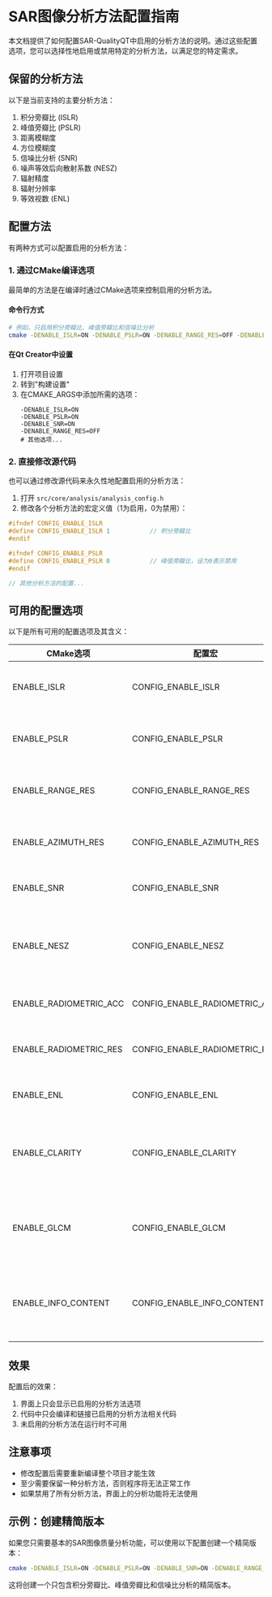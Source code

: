 # SAR图像分析方法配置指南

本文档提供了如何配置SAR-QualityQT中启用的分析方法的说明。通过这些配置选项，您可以选择性地启用或禁用特定的分析方法，以满足您的特定需求。

## 保留的分析方法

以下是当前支持的主要分析方法：

1. 积分旁瓣比 (ISLR)
2. 峰值旁瓣比 (PSLR)
3. 距离模糊度
4. 方位模糊度
5. 信噪比分析 (SNR)
6. 噪声等效后向散射系数 (NESZ)
7. 辐射精度
8. 辐射分辨率
9. 等效视数 (ENL)

## 配置方法

有两种方式可以配置启用的分析方法：

### 1. 通过CMake编译选项

最简单的方法是在编译时通过CMake选项来控制启用的分析方法。

#### 命令行方式

```bash
# 例如，只启用积分旁瓣比、峰值旁瓣比和信噪比分析
cmake -DENABLE_ISLR=ON -DENABLE_PSLR=ON -DENABLE_RANGE_RES=OFF -DENABLE_AZIMUTH_RES=OFF -DENABLE_SNR=ON -DENABLE_NESZ=OFF -DENABLE_RADIOMETRIC_ACC=OFF -DENABLE_RADIOMETRIC_RES=OFF -DENABLE_ENL=OFF ..
```

#### 在Qt Creator中设置

1. 打开项目设置
2. 转到"构建设置"
3. 在CMAKE_ARGS中添加所需的选项：
   ```
   -DENABLE_ISLR=ON
   -DENABLE_PSLR=ON
   -DENABLE_SNR=ON
   -DENABLE_RANGE_RES=OFF
   # 其他选项...
   ```

### 2. 直接修改源代码

也可以通过修改源代码来永久性地配置启用的分析方法：

1. 打开 `src/core/analysis/analysis_config.h`
2. 修改各个分析方法的宏定义值（1为启用，0为禁用）：

```cpp
#ifndef CONFIG_ENABLE_ISLR
#define CONFIG_ENABLE_ISLR 1           // 积分旁瓣比
#endif

#ifndef CONFIG_ENABLE_PSLR
#define CONFIG_ENABLE_PSLR 0           // 峰值旁瓣比，设为0表示禁用
#endif

// 其他分析方法的配置...
```

## 可用的配置选项

以下是所有可用的配置选项及其含义：

| CMake选项                | 配置宏                         | 描述                      |
|-------------------------|--------------------------------|---------------------------|
| ENABLE_ISLR             | CONFIG_ENABLE_ISLR             | 积分旁瓣比分析              |
| ENABLE_PSLR             | CONFIG_ENABLE_PSLR             | 峰值旁瓣比分析              |
| ENABLE_RANGE_RES        | CONFIG_ENABLE_RANGE_RES        | 距离模糊度分析              |
| ENABLE_AZIMUTH_RES      | CONFIG_ENABLE_AZIMUTH_RES      | 方位模糊度分析              |
| ENABLE_SNR              | CONFIG_ENABLE_SNR              | 信噪比分析                 |
| ENABLE_NESZ             | CONFIG_ENABLE_NESZ             | 噪声等效后向散射系数分析     |
| ENABLE_RADIOMETRIC_ACC  | CONFIG_ENABLE_RADIOMETRIC_ACC  | 辐射精度分析               |
| ENABLE_RADIOMETRIC_RES  | CONFIG_ENABLE_RADIOMETRIC_RES  | 辐射分辨率分析              |
| ENABLE_ENL              | CONFIG_ENABLE_ENL              | 等效视数分析               |
| ENABLE_CLARITY          | CONFIG_ENABLE_CLARITY          | 清晰度分析（默认禁用）       |
| ENABLE_GLCM             | CONFIG_ENABLE_GLCM             | GLCM纹理分析（默认禁用）     |
| ENABLE_INFO_CONTENT     | CONFIG_ENABLE_INFO_CONTENT     | 信息内容分析（默认禁用）     |

## 效果

配置后的效果：

1. 界面上只会显示已启用的分析方法选项
2. 代码中只会编译和链接已启用的分析方法相关代码
3. 未启用的分析方法在运行时不可用

## 注意事项

- 修改配置后需要重新编译整个项目才能生效
- 至少需要保留一种分析方法，否则程序将无法正常工作
- 如果禁用了所有分析方法，界面上的分析功能将无法使用

## 示例：创建精简版本

如果您只需要基本的SAR图像质量分析功能，可以使用以下配置创建一个精简版本：

```bash
cmake -DENABLE_ISLR=ON -DENABLE_PSLR=ON -DENABLE_SNR=ON -DENABLE_RANGE_RES=OFF -DENABLE_AZIMUTH_RES=OFF -DENABLE_NESZ=OFF -DENABLE_RADIOMETRIC_ACC=OFF -DENABLE_RADIOMETRIC_RES=OFF -DENABLE_ENL=OFF -DENABLE_CLARITY=OFF -DENABLE_GLCM=OFF -DENABLE_INFO_CONTENT=OFF ..
```

这将创建一个只包含积分旁瓣比、峰值旁瓣比和信噪比分析的精简版本。 